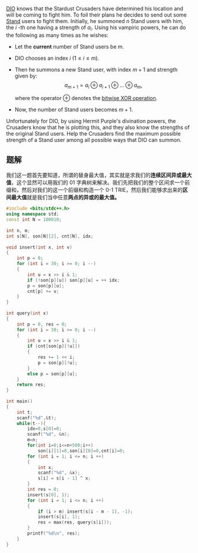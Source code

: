 [DIO](https://jojowiki.com/Dio_Brando) knows that the Stardust Crusaders have determined his location and will be coming to fight him. To foil their plans he decides to send out some [Stand](https://jojo.fandom.com/wiki/Stand) users to fight them. Initially, he summoned $n$ Stand users with him, the $i$ \-th one having a strength of $a_i$. Using his vampiric powers, he can do the following as many times as he wishes:

-   Let the **current** number of Stand users be $m$.
-   DIO chooses an index $i$ ($1 \le i \le m$).
-   Then he summons a new Stand user, with index $m+1$ and strength given by:
    $$
    a_{m+1} = a_i \oplus a_{i+1} \oplus \ldots \oplus a_m,
    $$
    
    where the operator $\oplus$ denotes the [bitwise XOR operation](https://en.wikipedia.org/wiki/Bitwise_operation#XOR).
    
-   Now, the number of Stand users becomes $m+1$.

Unfortunately for DIO, by using Hermit Purple's divination powers, the Crusaders know that he is plotting this, and they also know the strengths of the original Stand users. Help the Crusaders find the maximum possible strength of a Stand user among all possible ways that DIO can summon.

## 题解
我们这一题首先要知道，所谓的替身最大值，其实就是求我们的**连续区间异或最大值**，这个显然可以用我们的 01 字典树来解决。我们先把我们的整个区间求一个前缀和，然后对我们的这一个前缀和构造一个 0-1 TRIE，然后我们能够求出来的**区间最大值**就是我们当中任意**两点的异或的最大值。**

```cpp
#include <bits/stdc++.h>
using namespace std;
const int N = 100010;
 
int n, m;
int s[N], son[N][2], cnt[N], idx;
 
void insert(int x, int v) 
{
    int p = 0;
    for (int i = 30; i >= 0; i --)
    {
        int u = x >> i & 1;
        if (!son[p][u]) son[p][u] = ++ idx;
        p = son[p][u];
        cnt[p] += v;
    }
}
 
int query(int x)
{
    int p = 0, res = 0;
    for (int i = 30; i >= 0; i --)
    {
        int u = x >> i & 1;
        if (cnt[son[p][!u]]) 
        {
            res += 1 << i;
            p = son[p][!u];
        }
        else p = son[p][u];
    }
    return res;
}
 
int main()
{
	int t;
	scanf("%d",&t);
	while(t--){
		idx=0,s[0]=0;
    	scanf("%d", &n);
    	m=n;
    	for(int i=0;i<=n+500;i++)
    		son[i][1]=0,son[i][0]=0,cnt[i]=0;
    	for (int i = 1; i <= n; i ++) 
    	{
    	    int x;
    	    scanf("%d", &x);
    	    s[i] = s[i - 1] ^ x;
    	}
    	int res = 0;
    	insert(s[0], 1);
    	for (int i = 1; i <= n; i ++)
    	{
    	    if (i > m) insert(s[i - m - 1], -1);
    	    insert(s[i], 1);
    	    res = max(res, query(s[i]));
    	}
    	printf("%d\n", res);
	}
}
```